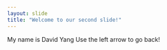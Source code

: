 ```yaml
---
layout: slide
title: "Welcome to our second slide!"
---
```

My name is David Yang
Use the left arrow to go back!
